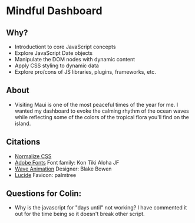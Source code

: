 # Mindful Dashboard

## Why? 
* Introductiont to core JavaScript concepts
* Explore JavaScript Date objects
* Manipulate the DOM nodes with dynamic content
* Apply CSS styling to dynamic data
* Explore pro/cons of JS libraries, plugins, frameworks, etc.

## About
* Visiting Maui is one of the most peaceful times of the year for me. I wanted my dashboard to evoke the calming rhythm of the ocean waves while reflecting some of the colors of the tropical flora you'll find on the island. 

## Citations
* [Normalize CSS](https://necolas.github.io/normalize.css/)
* [Adobe Fonts](https://fonts.adobe.com/fonts/kon-tiki-aloha-jf) Font family: Kon Tiki Aloha JF
* [Wave Animation](https://codepen.io/osublake/pen/OpoJgw) Designer: Blake Bowen
* [Lucide](https://lucide.dev/icons/tree-palm) Favicon: palmtree

## Questions for Colin:
* Why is the javascript for "days until" not working? I have commented it out for the time being so it doesn't break other script.  
